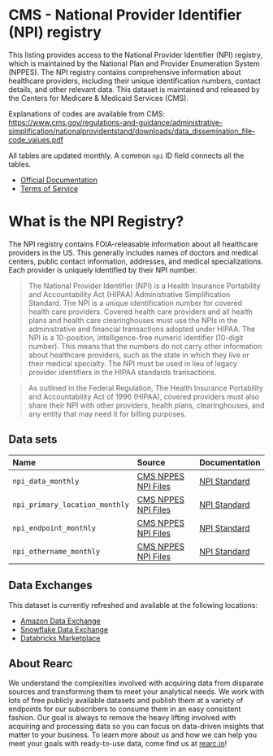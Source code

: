 # CMS - National Provider Identifier (NPI) registry

This listing provides access to the National Provider Identifier (NPI) registry, which is maintained by the National Plan and Provider Enumeration System (NPPES). The NPI registry contains comprehensive information about healthcare providers, including their unique identification numbers, contact details, and other relevant data. This dataset is maintained and released by the Centers for Medicare & Medicaid Services (CMS).

Explanations of codes are available from CMS: https://www.cms.gov/regulations-and-guidance/administrative-simplification/nationalprovidentstand/downloads/data_dissemination_file-code_values.pdf

All tables are updated monthly. A common `npi` ID field connects all the tables.

- [Official Documentation](https://www.cms.gov/medicare/regulations-guidance/administrative-simplification)
- [Terms of Service](https://rearc-data-public-assets.s3.amazonaws.com/Rearc_Data_DSA.pdf)

# What is the NPI Registry?

The NPI registry contains FOIA-releasable information about all healthcare providers in the US. This generally includes names of doctors and medical centers, public contact information, addresses, and medical specializations. Each provider is uniquely identified by their NPI number.

> The National Provider Identifier (NPI) is a Health Insurance Portability and Accountability Act (HIPAA) Administrative Simplification Standard. The NPI is a unique identification number for covered health care providers. Covered health care providers and all health plans and health care clearinghouses must use the NPIs in the administrative and financial transactions adopted under HIPAA. The NPI is a 10-position, intelligence-free numeric identifier (10-digit number). This means that the numbers do not carry other information about healthcare providers, such as the state in which they live or their medical specialty. The NPI must be used in lieu of legacy provider identifiers in the HIPAA standards transactions.

> As outlined in the Federal Regulation, The Health Insurance Portability and Accountability Act of 1996 (HIPAA), covered providers must also share their NPI with other providers, health plans, clearinghouses, and any entity that may need it for billing purposes.

## Data sets

| Name                      | Source                                                                                                    | Documentation                                                                            |
|:--------------------------|:----------------------------------------------------------------------------------------------------------|:-----------------------------------------------------------------------------------------|
| `npi_data_monthly` | [CMS NPPES NPI Files](https://download.cms.gov/nppes/NPI_Files.html)                                      | [NPI Standard](https://www.cms.gov/medicare/regulations-guidance/administrative-simplification)  |
| `npi_primary_location_monthly` | [CMS NPPES NPI Files](https://download.cms.gov/nppes/NPI_Files.html) | [NPI Standard](https://www.cms.gov/medicare/regulations-guidance/administrative-simplification)  |
| `npi_endpoint_monthly` | [CMS NPPES NPI Files](https://download.cms.gov/nppes/NPI_Files.html) | [NPI Standard](https://www.cms.gov/medicare/regulations-guidance/administrative-simplification)  |
| `npi_othername_monthly` | [CMS NPPES NPI Files](https://download.cms.gov/nppes/NPI_Files.html) | [NPI Standard](https://www.cms.gov/medicare/regulations-guidance/administrative-simplification)  |


## Data Exchanges

This dataset is currently refreshed and available at the following locations:
  - [Amazon Data Exchange](https://us-east-1.console.aws.amazon.com/dataexchange/home?region=us-east-1#/products/prodview-6hrha5c7pe3am)
  - [Snowflake Data Exchange](https://www.snowflake.com/datasets/rearc/)
  - [Databricks Marketplace](https://www.databricks.com/product/marketplace)

## About Rearc

We understand the complexities involved with acquiring data from disparate sources and transforming them to meet your analytical needs. We work with lots of free publicly available datasets and publish them at a variety of endpoints for our subscribers to consume them in an easy consistent fashion. Our goal is always to remove the heavy lifting involved with acquiring and processing data so you can focus on data-driven insights that matter to your business. To learn more about us and how we can help you meet your goals with ready-to-use data, come find us at [rearc.io](rearc.io)!
